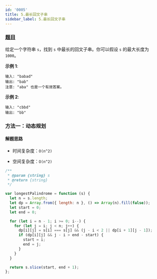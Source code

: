 ```yaml
---
id: '0005'
title: 5.最长回文子串
sidebar_label: 5.最长回文子串
---
```


### [题目](https://leetcode-cn.com/problems/longest-palindromic-substring/)

给定一个字符串 `s`，找到 `s` 中最长的回文子串。你可以假设 `s` 的最大长度为 `1000`。

**示例 1**:

```
输入: "babad"
输出: "bab"
注意: "aba" 也是一个有效答案。
```

**示例 2**:

```
输入: "cbbd"
输出: "bb"
```

### 方法一：动态规划

#### 解题思路

- 时间复杂度：`O(n^2)`

- 空间复杂度：`O(n^2)`

```js
/**
 * @param {string} s
 * @return {string}
 */

var longestPalindrome = function (s) {
  let n = s.length;
  let dp = Array.from({ length: n }, () => Array(n).fill(false));
  let start = 0;
  let end = 0;

  for (let i = n - 1; i >= 0; i--) {
    for (let j = i; j < n; j++) {
      dp[i][j] = s[i] === s[j] && (j - i < 2 || dp[i + 1][j - 1]);
      if (dp[i][j] && j - i > end - start) {
        start = i;
        end = j;
      }
    }
  }

  return s.slice(start, end + 1);
};
```
